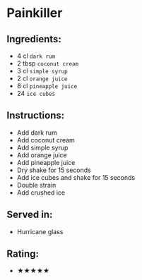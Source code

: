 # Painkiller

## Ingredients:
- 4 cl `dark rum`
- 2 tbsp `coconut cream`
- 3 cl `simple syrup`
- 2 cl `orange juice`
- 8 cl `pineapple juice`
- 24 `ice cubes`

## Instructions:
- Add dark rum
- Add coconut cream
- Add simple syrup
- Add orange juice
- Add pineapple juice
- Dry shake for 15 seconds
- Add ice cubes and shake for 15 seconds
- Double strain
- Add crushed ice

## Served in:
- Hurricane glass

## Rating:
- ★★★★★